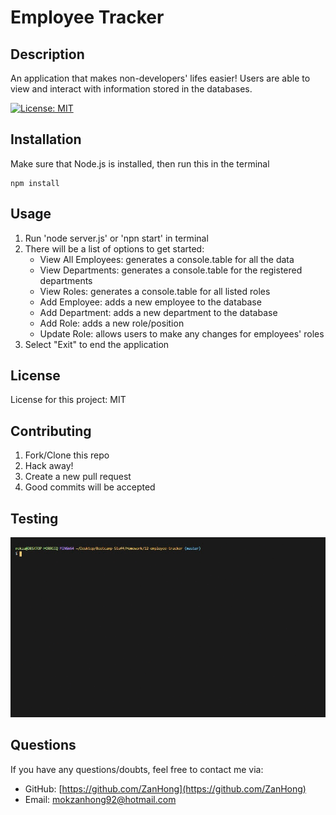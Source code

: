 # Employee Tracker
## Description

An application that makes non-developers' lifes easier! Users are able to view and interact with information stored in the databases.

[![License: MIT](https://img.shields.io/badge/License-MIT-yellow.svg)](https://opensource.org/licenses/MIT)


## Installation

Make sure that Node.js is installed, then run this in the terminal
```
npm install
```

## Usage

1. Run 'node server.js' or 'npn start' in terminal
2. There will be a list of options to get started:
   - View All Employees: generates a console.table for all the data
   - View Departments: generates a console.table for the registered departments
   - View Roles: generates a console.table for all listed roles
   - Add Employee: adds a new employee to the database
   - Add Department: adds a new department to the database
   - Add Role: adds a new role/position
   - Update Role: allows users to make any changes for employees' roles
3. Select "Exit" to end the application


## License

License for this project: MIT

## Contributing

1. Fork/Clone this repo
2. Hack away!
3. Create a new pull request
4. Good commits will be accepted

## Testing

![application demo](./Assets/employee-tracker-demo.gif)


## Questions

If you have any questions/doubts, feel free to contact me via:
* GitHub: [https://github.com/ZanHong](https://github.com/ZanHong)
* Email: [mokzanhong92@hotmail.com](mailto:mokzanhong92@hotmail.com)
